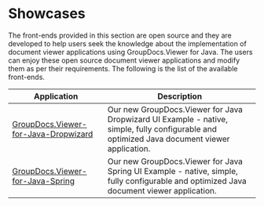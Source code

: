 # Showcases

The front-ends provided in this section are open source and they are developed to help users seek the knowledge about the implementation of document viewer applications using GroupDocs.Viewer for Java. The users can enjoy these open source document viewer applications and modify them as per their requirements. The following is the list of the available front-ends.

Application | Description
--------- | -----------
[GroupDocs.Viewer-for-Java-Dropwizard](https://github.com/groupdocs-viewer/GroupDocs.Viewer-for-Java-Dropwizard) | Our new GroupDocs.Viewer for Java Dropwizard UI Example - native, simple, fully configurable and optimized Java document viewer application.
[GroupDocs.Viewer-for-Java-Spring](https://github.com/groupdocs-viewer/GroupDocs.Viewer-for-Java-Spring)  | Our new GroupDocs.Viewer for Java Spring UI Example - native, simple, fully configurable and optimized Java document viewer application.